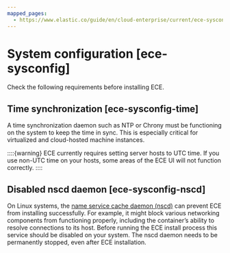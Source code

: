 ```yaml
---
mapped_pages:
  - https://www.elastic.co/guide/en/cloud-enterprise/current/ece-sysconfig.html
---
```


# System configuration [ece-sysconfig]

Check the following requirements before installing ECE.


## Time synchronization [ece-sysconfig-time] 

A time synchronization daemon such as NTP or Chrony must be functioning on the system to keep the time in sync. This is especially critical for virtualized and cloud-hosted machine instances.

::::{warning} 
ECE currently requires setting server hosts to UTC time. If you use non-UTC time on your hosts, some areas of the ECE UI will not function correctly.
::::



## Disabled nscd daemon [ece-sysconfig-nscd] 

On Linux systems, the [name service cache daemon (nscd)](https://linux.die.net/man/8/nscd) can prevent ECE from installing successfully. For example, it might block various networking components from functioning properly, including the container’s ability to resolve connections to its host. Before running the ECE install process this service should be disabled on your system. The nscd daemon needs to be permanently stopped, even after ECE installation.

